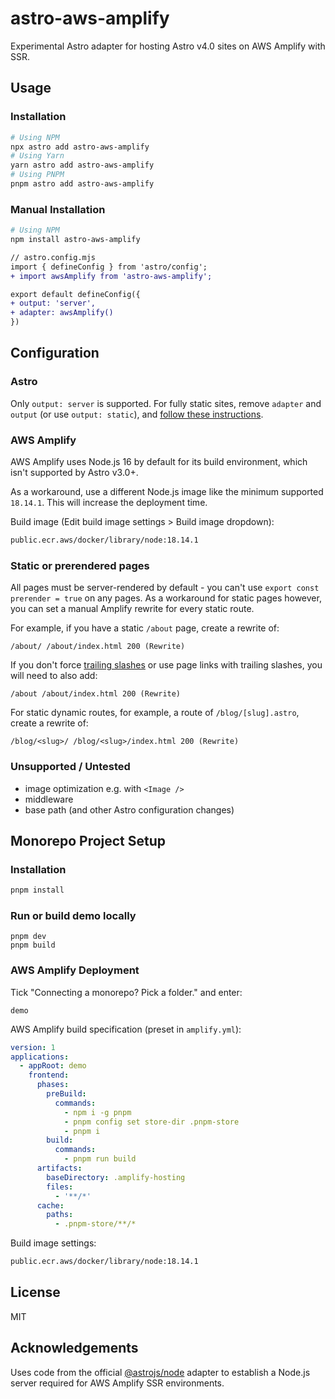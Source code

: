 # astro-aws-amplify

Experimental Astro adapter for hosting Astro v4.0 sites on AWS Amplify with SSR.

## Usage

### Installation

```sh
# Using NPM
npx astro add astro-aws-amplify
# Using Yarn
yarn astro add astro-aws-amplify
# Using PNPM
pnpm astro add astro-aws-amplify
```

### Manual Installation

```sh
# Using NPM
npm install astro-aws-amplify
```

```diff
// astro.config.mjs
import { defineConfig } from 'astro/config';
+ import awsAmplify from 'astro-aws-amplify';

export default defineConfig({
+ output: 'server',
+ adapter: awsAmplify()
})
```

## Configuration

### Astro

Only `output: server` is supported. For fully static sites, remove `adapter` and `output` (or use `output: static`), and [follow these instructions](https://docs.astro.build/en/guides/deploy/aws/#aws-amplify).

### AWS Amplify
AWS Amplify uses Node.js 16 by default for its build environment, which isn't supported by Astro v3.0+.

As a workaround, use a different Node.js image like the minimum supported `18.14.1`. This will increase the deployment time.

Build image (Edit build image settings > Build image dropdown):
```markdown
public.ecr.aws/docker/library/node:18.14.1
```

### Static or prerendered pages
All pages must be server-rendered by default - you can't use `export const prerender = true` on any pages. As a workaround for static pages however, you can set a manual Amplify rewrite for every static route.

For example, if you have a static `/about` page, create a rewrite of:

`/about/ /about/index.html 200 (Rewrite)`

If you don't force [trailing slashes](https://docs.astro.build/en/reference/configuration-reference/#trailingslash) or use page links with trailing slashes, you will need to also add:

`/about /about/index.html 200 (Rewrite)`

For static dynamic routes, for example, a route of `/blog/[slug].astro`, create a rewrite of:

`/blog/<slug>/ /blog/<slug>/index.html 200 (Rewrite)`

### Unsupported / Untested
- image optimization e.g. with `<Image />`
- middleware
- base path (and other Astro configuration changes)

## Monorepo Project Setup

### Installation

```sh
pnpm install
```

### Run or build demo locally

```shell
pnpm dev
pnpm build
```

### AWS Amplify Deployment
Tick "Connecting a monorepo? Pick a folder." and enter:

```shell
demo
```

AWS Amplify build specification (preset in `amplify.yml`):
```yaml
version: 1
applications:
  - appRoot: demo
    frontend:
      phases:
        preBuild:
          commands:
            - npm i -g pnpm
            - pnpm config set store-dir .pnpm-store
            - pnpm i
        build:
          commands:
            - pnpm run build
      artifacts:
        baseDirectory: .amplify-hosting
        files:
          - '**/*'
      cache:
        paths:
          - .pnpm-store/**/*
```

Build image settings:
```markdown
public.ecr.aws/docker/library/node:18.14.1
```

## License
MIT

## Acknowledgements

Uses code from the official [@astrojs/node](https://github.com/withastro/astro/tree/main/packages/integrations/node) adapter to establish a Node.js server required for AWS Amplify SSR environments.